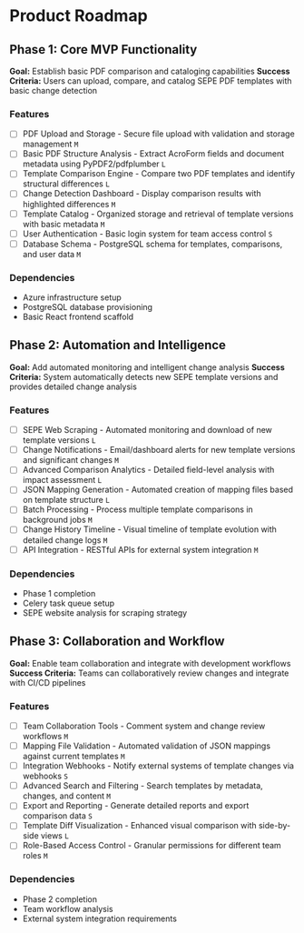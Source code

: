 # Product Roadmap

## Phase 1: Core MVP Functionality

**Goal:** Establish basic PDF comparison and cataloging capabilities
**Success Criteria:** Users can upload, compare, and catalog SEPE PDF templates with basic change detection

### Features

- [ ] PDF Upload and Storage - Secure file upload with validation and storage management `M`
- [ ] Basic PDF Structure Analysis - Extract AcroForm fields and document metadata using PyPDF2/pdfplumber `L`
- [ ] Template Comparison Engine - Compare two PDF templates and identify structural differences `L`
- [ ] Change Detection Dashboard - Display comparison results with highlighted differences `M`
- [ ] Template Catalog - Organized storage and retrieval of template versions with basic metadata `M`
- [ ] User Authentication - Basic login system for team access control `S`
- [ ] Database Schema - PostgreSQL schema for templates, comparisons, and user data `M`

### Dependencies

- Azure infrastructure setup
- PostgreSQL database provisioning
- Basic React frontend scaffold

## Phase 2: Automation and Intelligence

**Goal:** Add automated monitoring and intelligent change analysis
**Success Criteria:** System automatically detects new SEPE template versions and provides detailed change analysis

### Features

- [ ] SEPE Web Scraping - Automated monitoring and download of new template versions `L`
- [ ] Change Notifications - Email/dashboard alerts for new template versions and significant changes `M`
- [ ] Advanced Comparison Analytics - Detailed field-level analysis with impact assessment `L`
- [ ] JSON Mapping Generation - Automated creation of mapping files based on template structure `L`
- [ ] Batch Processing - Process multiple template comparisons in background jobs `M`
- [ ] Change History Timeline - Visual timeline of template evolution with detailed change logs `M`
- [ ] API Integration - RESTful APIs for external system integration `M`

### Dependencies

- Phase 1 completion
- Celery task queue setup
- SEPE website analysis for scraping strategy

## Phase 3: Collaboration and Workflow

**Goal:** Enable team collaboration and integrate with development workflows
**Success Criteria:** Teams can collaboratively review changes and integrate with CI/CD pipelines

### Features

- [ ] Team Collaboration Tools - Comment system and change review workflows `M`
- [ ] Mapping File Validation - Automated validation of JSON mappings against current templates `M`
- [ ] Integration Webhooks - Notify external systems of template changes via webhooks `S`
- [ ] Advanced Search and Filtering - Search templates by metadata, changes, and content `M`
- [ ] Export and Reporting - Generate detailed reports and export comparison data `S`
- [ ] Template Diff Visualization - Enhanced visual comparison with side-by-side views `L`
- [ ] Role-Based Access Control - Granular permissions for different team roles `M`

### Dependencies

- Phase 2 completion
- Team workflow analysis
- External system integration requirements
